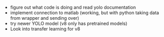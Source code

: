 
- figure out what code is doing and read yolo documentation
- implement connection to matlab (working, but with python taking data from wrapper and sending over)
- try newer YOLO model (v8 only has pretrained models)
- Look into transfer learning for v8

